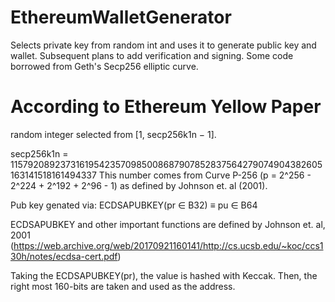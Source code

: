 # EthereumWalletGenerator
Selects private key from random int and uses it to generate public key and wallet. Subsequent plans to add verification and signing. Some code borrowed from Geth's Secp256 elliptic curve.

# According to Ethereum Yellow Paper

random integer selected from [1, secp256k1n − 1].

secp256k1n = 115792089237316195423570985008687907852837564279074904382605163141518161494337 
This number comes from Curve P-256 (p = 2^256 - 2^224 + 2^192 + 2^96 - 1) as defined by Johnson et. al (2001). 

Pub key genated via: ECDSAPUBKEY(pr ∈ B32) ≡ pu ∈ B64

ECDSAPUBKEY and other important functions are defined by Johnson et. al, 2001 (https://web.archive.org/web/20170921160141/http://cs.ucsb.edu/~koc/ccs130h/notes/ecdsa-cert.pdf)

Taking the ECDSAPUBKEY(pr), the value is hashed with Keccak. Then, the right most 160-bits are taken and used as the address. 


